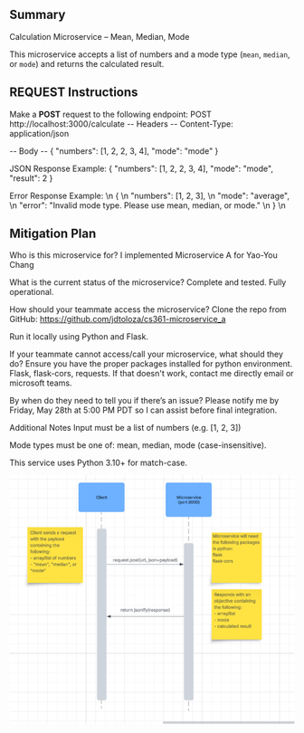 ## Summary ##

Calculation Microservice – Mean, Median, Mode

This microservice accepts a list of numbers and a mode type (`mean`, `median`, or `mode`) and returns the calculated result.

## REQUEST Instructions ##

Make a **POST** request to the following endpoint: POST http://localhost:3000/calculate
-- Headers --
Content-Type: application/json

-- Body --
{
  "numbers": [1, 2, 2, 3, 4],
  "mode": "mode"
}

JSON Response Example:
{
  "numbers": [1, 2, 2, 3, 4],
  "mode": "mode",
  "result": 2
}

Error Response Example: \n
{ \n
  "numbers": [1, 2, 3], \n
  "mode": "average", \n
  "error": "Invalid mode type. Please use mean, median, or mode." \n
} \n

## Mitigation Plan ##
Who is this microservice for?
I implemented Microservice A for Yao-You Chang

What is the current status of the microservice?
Complete and tested. Fully operational.

How should your teammate access the microservice?
Clone the repo from GitHub: https://github.com/jdtoloza/cs361-microservice_a

Run it locally using Python and Flask.

If your teammate cannot access/call your microservice, what should they do?
Ensure you have the proper packages installed for python environment. Flask, flask-cors, requests. If that doesn't work, contact me directly email or microsoft teams. 

By when do they need to tell you if there’s an issue?
Please notify me by Friday, May 28th at 5:00 PM PDT so I can assist before final integration.

Additional Notes
Input must be a list of numbers (e.g. [1, 2, 3])

Mode types must be one of: mean, median, mode (case-insensitive).

This service uses Python 3.10+ for match-case. 


![UML Sequence Diagram](UML%20Sequence%20Diagram.png)
